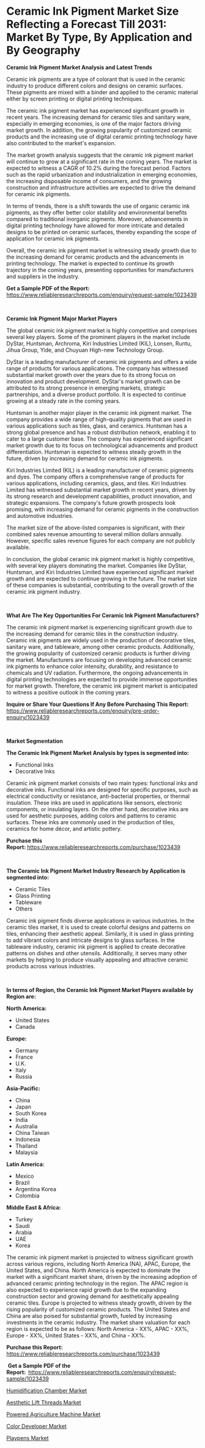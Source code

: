 <p><h1>Ceramic Ink Pigment Market Size Reflecting a Forecast Till 2031: Market By Type, By Application and By Geography</h1></p><p><strong>Ceramic Ink Pigment Market Analysis and Latest Trends</strong></p>
<p><p>Ceramic ink pigments are a type of colorant that is used in the ceramic industry to produce different colors and designs on ceramic surfaces. These pigments are mixed with a binder and applied to the ceramic material either by screen printing or digital printing techniques.</p><p>The ceramic ink pigment market has experienced significant growth in recent years. The increasing demand for ceramic tiles and sanitary ware, especially in emerging economies, is one of the major factors driving market growth. In addition, the growing popularity of customized ceramic products and the increasing use of digital ceramic printing technology have also contributed to the market's expansion.</p><p>The market growth analysis suggests that the ceramic ink pigment market will continue to grow at a significant rate in the coming years. The market is expected to witness a CAGR of 10.2% during the forecast period. Factors such as the rapid urbanization and industrialization in emerging economies, the increasing disposable income of consumers, and the growing construction and infrastructure activities are expected to drive the demand for ceramic ink pigments.</p><p>In terms of trends, there is a shift towards the use of organic ceramic ink pigments, as they offer better color stability and environmental benefits compared to traditional inorganic pigments. Moreover, advancements in digital printing technology have allowed for more intricate and detailed designs to be printed on ceramic surfaces, thereby expanding the scope of application for ceramic ink pigments.</p><p>Overall, the ceramic ink pigment market is witnessing steady growth due to the increasing demand for ceramic products and the advancements in printing technology. The market is expected to continue its growth trajectory in the coming years, presenting opportunities for manufacturers and suppliers in the industry.</p></p>
<p><strong>Get a Sample PDF of the Report:&nbsp;</strong> <a href="https://www.reliableresearchreports.com/enquiry/request-sample/1023439">https://www.reliableresearchreports.com/enquiry/request-sample/1023439</a></p>
<p>&nbsp;</p>
<p><strong>Ceramic Ink Pigment Major Market Players</strong></p>
<p><p>The global ceramic ink pigment market is highly competitive and comprises several key players. Some of the prominent players in the market include DyStar, Huntsman, Archroma, Kiri Industries Limited (KIL), Lonsen, Runtu, Jihua Group, Yide, and Chuyuan High-new Technology Group.</p><p>DyStar is a leading manufacturer of ceramic ink pigments and offers a wide range of products for various applications. The company has witnessed substantial market growth over the years due to its strong focus on innovation and product development. DyStar's market growth can be attributed to its strong presence in emerging markets, strategic partnerships, and a diverse product portfolio. It is expected to continue growing at a steady rate in the coming years.</p><p>Huntsman is another major player in the ceramic ink pigment market. The company provides a wide range of high-quality pigments that are used in various applications such as tiles, glass, and ceramics. Huntsman has a strong global presence and has a robust distribution network, enabling it to cater to a large customer base. The company has experienced significant market growth due to its focus on technological advancements and product differentiation. Huntsman is expected to witness steady growth in the future, driven by increasing demand for ceramic ink pigments.</p><p>Kiri Industries Limited (KIL) is a leading manufacturer of ceramic pigments and dyes. The company offers a comprehensive range of products for various applications, including ceramics, glass, and tiles. Kiri Industries Limited has witnessed substantial market growth in recent years, driven by its strong research and development capabilities, product innovation, and strategic expansions. The company's future growth prospects look promising, with increasing demand for ceramic pigments in the construction and automotive industries.</p><p>The market size of the above-listed companies is significant, with their combined sales revenue amounting to several million dollars annually. However, specific sales revenue figures for each company are not publicly available.</p><p>In conclusion, the global ceramic ink pigment market is highly competitive, with several key players dominating the market. Companies like DyStar, Huntsman, and Kiri Industries Limited have experienced significant market growth and are expected to continue growing in the future. The market size of these companies is substantial, contributing to the overall growth of the ceramic ink pigment industry.</p></p>
<p>&nbsp;</p>
<p><strong>What Are The Key Opportunities For Ceramic Ink Pigment Manufacturers?</strong></p>
<p><p>The ceramic ink pigment market is experiencing significant growth due to the increasing demand for ceramic tiles in the construction industry. Ceramic ink pigments are widely used in the production of decorative tiles, sanitary ware, and tableware, among other ceramic products. Additionally, the growing popularity of customized ceramic products is further driving the market. Manufacturers are focusing on developing advanced ceramic ink pigments to enhance color intensity, durability, and resistance to chemicals and UV radiation. Furthermore, the ongoing advancements in digital printing technologies are expected to provide immense opportunities for market growth. Therefore, the ceramic ink pigment market is anticipated to witness a positive outlook in the coming years.</p></p>
<p><strong>Inquire or Share Your Questions If Any Before Purchasing This Report:</strong> <a href="https://www.reliableresearchreports.com/enquiry/pre-order-enquiry/1023439">https://www.reliableresearchreports.com/enquiry/pre-order-enquiry/1023439</a></p>
<p>&nbsp;</p>
<p><strong>Market Segmentation</strong></p>
<p><strong>The Ceramic Ink Pigment Market Analysis by types is segmented into:</strong></p>
<p><ul><li>Functional Inks</li><li>Decorative Inks</li></ul></p>
<p><p>Ceramic ink pigment market consists of two main types: functional inks and decorative inks. Functional inks are designed for specific purposes, such as electrical conductivity or resistance, anti-bacterial properties, or thermal insulation. These inks are used in applications like sensors, electronic components, or insulating layers. On the other hand, decorative inks are used for aesthetic purposes, adding colors and patterns to ceramic surfaces. These inks are commonly used in the production of tiles, ceramics for home décor, and artistic pottery.</p></p>
<p><strong>Purchase this Report:&nbsp;</strong><a href="https://www.reliableresearchreports.com/purchase/1023439">https://www.reliableresearchreports.com/purchase/1023439</a></p>
<p>&nbsp;</p>
<p><strong>The Ceramic Ink Pigment Market Industry Research by Application is segmented into:</strong></p>
<p><ul><li>Ceramic Tiles</li><li>Glass Printing</li><li>Tableware</li><li>Others</li></ul></p>
<p><p>Ceramic ink pigment finds diverse applications in various industries. In the ceramic tiles market, it is used to create colorful designs and patterns on tiles, enhancing their aesthetic appeal. Similarly, it is used in glass printing to add vibrant colors and intricate designs to glass surfaces. In the tableware industry, ceramic ink pigment is applied to create decorative patterns on dishes and other utensils. Additionally, it serves many other markets by helping to produce visually appealing and attractive ceramic products across various industries.</p></p>
<p>&nbsp;</p>
<p><strong>In terms of Region, the Ceramic Ink Pigment Market Players available by Region are:</strong></p>
<p>
    <p> <strong> North America: </strong>
        <ul>
            <li>United States</li>
            <li>Canada</li>
        </ul>
        </p> 
    <p> <strong> Europe: </strong>
        <ul>
            <li>Germany</li>
            <li>France</li>
            <li>U.K.</li>
            <li>Italy</li>
            <li>Russia</li>
        </ul>
        </p> 
    <p> <strong> Asia-Pacific: </strong>
        <ul>
            <li>China</li>
            <li>Japan</li>
            <li>South Korea</li>
            <li>India</li>
            <li>Australia</li>
            <li>China Taiwan</li>
            <li>Indonesia</li>
            <li>Thailand</li>
            <li>Malaysia</li>
        </ul>
        </p> 
    <p> <strong> Latin America: </strong>
        <ul>
            <li>Mexico</li>
            <li>Brazil</li>
            <li>Argentina Korea</li>
            <li>Colombia</li>
        </ul>
        </p> 
    <p> <strong> Middle East & Africa: </strong>
        <ul>
            <li>Turkey</li>
            <li>Saudi</li>
            <li>Arabia</li>
            <li>UAE</li>
            <li>Korea</li>
        </ul>
    </p>
    </p>
<p><p>The ceramic ink pigment market is projected to witness significant growth across various regions, including North America (NA), APAC, Europe, the United States, and China. North America is expected to dominate the market with a significant market share, driven by the increasing adoption of advanced ceramic printing technology in the region. The APAC region is also expected to experience rapid growth due to the expanding construction sector and growing demand for aesthetically appealing ceramic tiles. Europe is projected to witness steady growth, driven by the rising popularity of customized ceramic products. The United States and China are also poised for substantial growth, fueled by increasing investments in the ceramic industry. The market share valuation for each region is expected to be as follows: North America - XX%, APAC - XX%, Europe - XX%, United States - XX%, and China - XX%.</p></p>
<p><strong>Purchase this Report: </strong><a href="https://www.reliableresearchreports.com/purchase/1023439">https://www.reliableresearchreports.com/purchase/1023439</a></p>
<p>&nbsp;<strong>Get a Sample PDF of the Report:&nbsp;&nbsp;</strong><a href="https://www.reliableresearchreports.com/enquiry/request-sample/1023439">https://www.reliableresearchreports.com/enquiry/request-sample/1023439</a></p>
<p><strong></strong></p>
<p><p><a href="https://www.linkedin.com/pulse/humidification-chamber-market-size-reflecting-forecast-till-rbbke?trackingId=z0UTva8jS%2Fyjm8Ij14rTCw%3D%3D">Humidification Chamber Market</a></p><p><a href="https://medium.com/@jensenklein/aesthetic-lift-threads-market-analysis-its-cagr-market-segmentation-and-global-industry-overview-c60d4302c0cb">Aesthetic Lift Threads Market</a></p><p><a href="https://medium.com/@jensenklein/powered-agriculture-machine-market-trends-forecast-and-competitive-analysis-to-2031-b99460ef4f61">Powered Agriculture Machine Market</a></p><p><a href="https://www.linkedin.com/pulse/color-developer-market-share-amp-new-trends-analysis-report-type-z1jwe?trackingId=T8LoS1BkSa21Dk87q0KlpA%3D%3D">Color Developer Market</a></p><p><a href="https://www.linkedin.com/pulse/playpens-market-size-examines-its-scope-primary-focus-growth-m5oze?trackingId=ktpKZKWdT3yQeCxm8xkaZg%3D%3D">Playpens Market</a></p></p>
